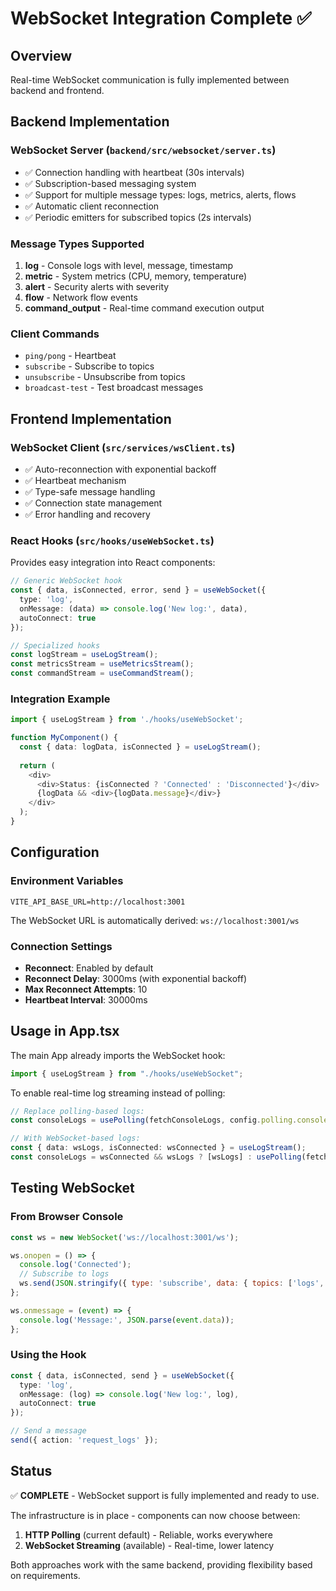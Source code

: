 # WebSocket Integration Complete ✅

## Overview
Real-time WebSocket communication is fully implemented between backend and frontend.

## Backend Implementation

### WebSocket Server (`backend/src/websocket/server.ts`)
- ✅ Connection handling with heartbeat (30s intervals)
- ✅ Subscription-based messaging system
- ✅ Support for multiple message types: logs, metrics, alerts, flows
- ✅ Automatic client reconnection
- ✅ Periodic emitters for subscribed topics (2s intervals)

### Message Types Supported
1. **log** - Console logs with level, message, timestamp
2. **metric** - System metrics (CPU, memory, temperature)
3. **alert** - Security alerts with severity
4. **flow** - Network flow events
5. **command_output** - Real-time command execution output

### Client Commands
- `ping/pong` - Heartbeat
- `subscribe` - Subscribe to topics
- `unsubscribe` - Unsubscribe from topics
- `broadcast-test` - Test broadcast messages

## Frontend Implementation

### WebSocket Client (`src/services/wsClient.ts`)
- ✅ Auto-reconnection with exponential backoff
- ✅ Heartbeat mechanism
- ✅ Type-safe message handling
- ✅ Connection state management
- ✅ Error handling and recovery

### React Hooks (`src/hooks/useWebSocket.ts`)
Provides easy integration into React components:

```typescript
// Generic WebSocket hook
const { data, isConnected, error, send } = useWebSocket({
  type: 'log',
  onMessage: (data) => console.log('New log:', data),
  autoConnect: true
});

// Specialized hooks
const logStream = useLogStream();
const metricsStream = useMetricsStream();
const commandStream = useCommandStream();
```

### Integration Example

```typescript
import { useLogStream } from './hooks/useWebSocket';

function MyComponent() {
  const { data: logData, isConnected } = useLogStream();
  
  return (
    <div>
      <div>Status: {isConnected ? 'Connected' : 'Disconnected'}</div>
      {logData && <div>{logData.message}</div>}
    </div>
  );
}
```

## Configuration

### Environment Variables
```
VITE_API_BASE_URL=http://localhost:3001
```

The WebSocket URL is automatically derived: `ws://localhost:3001/ws`

### Connection Settings
- **Reconnect**: Enabled by default
- **Reconnect Delay**: 3000ms (with exponential backoff)
- **Max Reconnect Attempts**: 10
- **Heartbeat Interval**: 30000ms

## Usage in App.tsx

The main App already imports the WebSocket hook:
```typescript
import { useLogStream } from "./hooks/useWebSocket";
```

To enable real-time log streaming instead of polling:
```typescript
// Replace polling-based logs:
const consoleLogs = usePolling(fetchConsoleLogs, config.polling.console, isLive);

// With WebSocket-based logs:
const { data: wsLogs, isConnected: wsConnected } = useLogStream();
const consoleLogs = wsConnected && wsLogs ? [wsLogs] : usePolling(fetchConsoleLogs, config.polling.console, isLive);
```

## Testing WebSocket

### From Browser Console
```javascript
const ws = new WebSocket('ws://localhost:3001/ws');

ws.onopen = () => {
  console.log('Connected');
  // Subscribe to logs
  ws.send(JSON.stringify({ type: 'subscribe', data: { topics: ['logs', 'metrics'] } }));
};

ws.onmessage = (event) => {
  console.log('Message:', JSON.parse(event.data));
};
```

### Using the Hook
```typescript
const { data, isConnected, send } = useWebSocket({
  type: 'log',
  onMessage: (log) => console.log('New log:', log),
  autoConnect: true
});

// Send a message
send({ action: 'request_logs' });
```

## Status
✅ **COMPLETE** - WebSocket support is fully implemented and ready to use. 

The infrastructure is in place - components can now choose between:
1. **HTTP Polling** (current default) - Reliable, works everywhere
2. **WebSocket Streaming** (available) - Real-time, lower latency

Both approaches work with the same backend, providing flexibility based on requirements.
